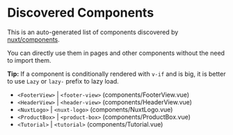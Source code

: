 # Discovered Components

This is an auto-generated list of components discovered by [nuxt/components](https://github.com/nuxt/components).

You can directly use them in pages and other components without the need to import them.

**Tip:** If a component is conditionally rendered with `v-if` and is big, it is better to use `Lazy` or `lazy-` prefix to lazy load.

- `<FooterView>` | `<footer-view>` (components/FooterView.vue)
- `<HeaderView>` | `<header-view>` (components/HeaderView.vue)
- `<NuxtLogo>` | `<nuxt-logo>` (components/NuxtLogo.vue)
- `<ProductBox>` | `<product-box>` (components/ProductBox.vue)
- `<Tutorial>` | `<tutorial>` (components/Tutorial.vue)
